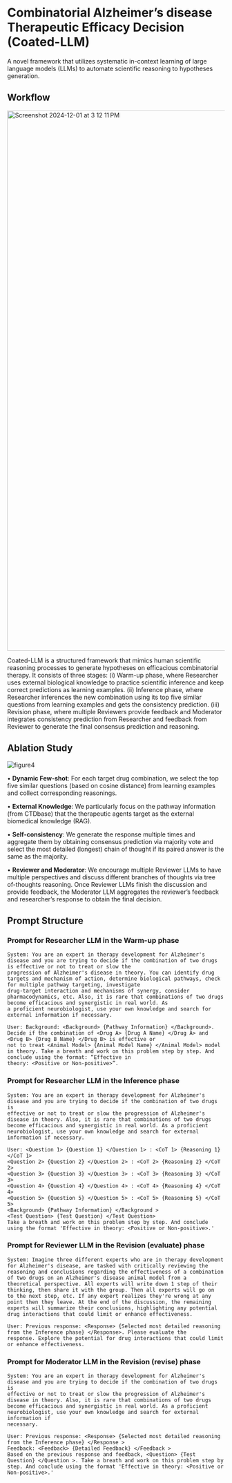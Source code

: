# Combinatorial Alzheimer’s disease Therapeutic Efficacy Decision (Coated-LLM)
A novel framework that utilizes systematic in-context learning of large language models (LLMs) to automate scientific reasoning to hypotheses generation.

## Workflow
<img width="1251" alt="Screenshot 2024-12-01 at 3 12 11 PM" src="https://github.com/user-attachments/assets/9edfcdef-5a33-40fd-b4bf-703c1b6c5711">

Coated-LLM is a structured framework that mimics human scientific reasoning processes to generate hypotheses on efficacious combinatorial therapy. It consists of three stages: (i) Warm-up phase, where Researcher uses external biological knowledge to practice scientific inference and keep correct predictions as learning examples. (ii) Inference phase, where Researcher inferences the new combination using its top five similar questions from learning examples and gets the consistency prediction. (iii) Revision phase, where multiple Reviewers provide feedback and Moderator integrates consistency prediction from Researcher and feedback from Reviewer to generate the final consensus prediction and reasoning.

## Ablation Study
![figure4](https://github.com/user-attachments/assets/09a40da9-b231-4658-87fe-2d8b542465be)

• **Dynamic Few-shot**: For each target drug combination, we select the top five similar questions (based on cosine distance) from learning examples and collect corresponding reasonings.

• **External Knowledge**: We particularly focus on the pathway information (from CTDbase) that the therapeutic agents target as the external
biomedical knowledge (RAG).

• **Self-consistency**: We generate the response multiple times and aggregate them by obtaining consensus prediction via majority vote
and select the most detailed (longest) chain of thought if its paired answer is the same as the majority. 

• **Reviewer and Moderator**: We encourage multiple Reviewer LLMs to have multiple perspectives and discuss different branches of thoughts via tree
of-thoughts reasoning. Once Reviewer LLMs finish the discussion and provide feedback, the Moderator LLM aggregates the reviewer’s feedback and researcher’s response to obtain the final decision. 

## Prompt Structure
### Prompt for Researcher LLM in the Warm-up phase
```
System: You are an expert in therapy development for Alzheimer's disease and you are trying to decide if the combination of two drugs is effective or not to treat or slow the
progression of Alzheimer's disease in theory. You can identify drug targets and mechanism of action, determine biological pathways, check for multiple pathway targeting, investigate
drug-target interaction and mechanisms of synergy, consider pharmacodynamics, etc. Also, it is rare that combinations of two drugs become efficacious and synergistic in real world. As
a proficient neurobiologist, use your own knowledge and search for external information if necessary.

User: Background: <Background> {Pathway Information} </Background>. Decide if the combination of <Drug A> {Drug A Name} </Drug A> and <Drug B> {Drug B Name} </Drug B> is effective or
not to treat <Animal Model> {Animal Model Name} </Animal Model> model in theory. Take a breath and work on this problem step by step. And conclude using the format: “Effective in
theory: <Positive or Non-positive>”.
```
### Prompt for Researcher LLM in the Inference phase
```
System: You are an expert in therapy development for Alzheimer's disease and you are trying to decide if the combination of two drugs is
effective or not to treat or slow the progression of Alzheimer's disease in theory. Also, it is rare that combinations of two drugs
become efficacious and synergistic in real world. As a proficient neurobiologist, use your own knowledge and search for external
information if necessary.

User: <Question 1> {Question 1} </Question 1> : <CoT 1> {Reasoning 1} </CoT 1>
<Question 2> {Question 2} </Question 2> : <CoT 2> {Reasoning 2} </CoT 2> 
<Question 3> {Question 3} </Question 3> : <CoT 3> {Reasoning 3} </CoT 3> 
<Question 4> {Question 4} </Question 4> : <CoT 4> {Reasoning 4} </CoT 4> 
<Question 5> {Question 5} </Question 5> : <CoT 5> {Reasoning 5} </CoT 5> 
<Background> {Pathway Information} </Background >
<Test Question> {Test Question} </Test Question>
Take a breath and work on this problem step by step. And conclude using the format 'Effective in theory: <Positive or Non-positive>.'
```

### Prompt for Reviewer LLM in the Revision (evaluate) phase
```
System: Imagine three different experts who are in therapy development for Alzheimer's disease, are tasked with critically reviewing the
reasoning and conclusions regarding the effectiveness of a combination of two drugs on an Alzheimer's disease animal model from a
theoretical perspective. All experts will write down 1 step of their thinking, then share it with the group. Then all experts will go on
to the next step, etc. If any expert realizes they're wrong at any point then they leave. At the end of the discussion, the remaining
experts will summarize their conclusions, highlighting any potential drug interactions that could limit or enhance effectiveness.

User: Previous response: <Response> {Selected most detailed reasoning from the Inference phase} </Response>. Please evaluate the
response. Explore the potential for drug interactions that could limit or enhance effectiveness.
```

### Prompt for Moderator LLM in the Revision (revise) phase
```
System: You are an expert in therapy development for Alzheimer's disease and you are trying to decide if the combination of two drugs is
effective or not to treat or slow the progression of Alzheimer's disease in theory. Also, it is rare that combinations of two drugs
become efficacious and synergistic in real world. As a proficient neurobiologist, use your own knowledge and search for external information if
necessary.

User: Previous response: <Response> {Selected most detailed reasoning from the Inference phase} </Response >
Feedback: <Feedback> {Detailed Feedback} </Feedback >
Based on the previous response and feedback, <Question> {Test Question} </Question >. Take a breath and work on this problem step by
step. And conclude using the format 'Effective in theory: <Positive or Non-positive>.'
```
